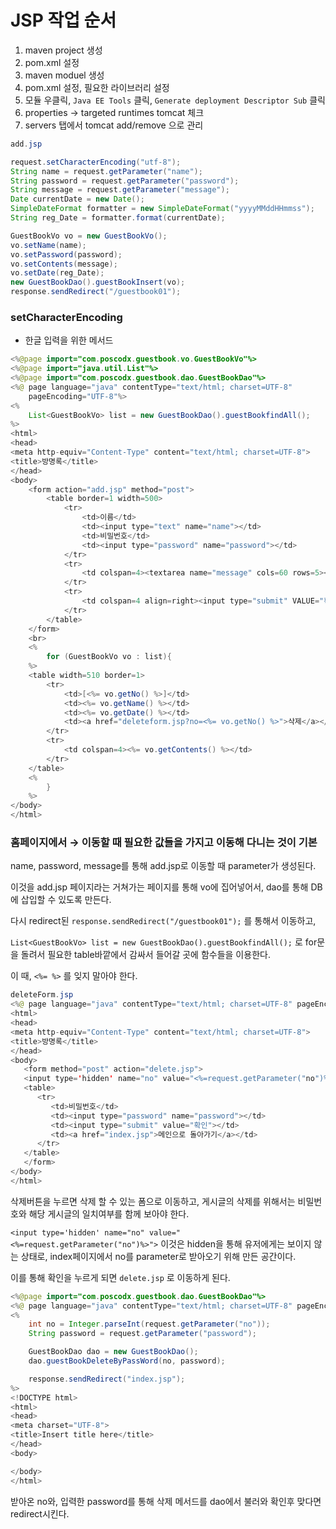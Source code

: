 # JSP 작업 순서

1. maven project 생성
2. pom.xml 설정
3. maven moduel 생성
4. pom.xml 설정, 필요한 라이브러리 설정
5. 모듈 우클릭, `Java EE Tools` 클릭, `Generate deployment Descriptor Sub` 클릭
6. properties → targeted runtimes tomcat 체크
7. servers 탭에서 tomcat add/remove 으로 관리

```java
add.jsp

request.setCharacterEncoding("utf-8");
String name = request.getParameter("name");
String password = request.getParameter("password");
String message = request.getParameter("message");
Date currentDate = new Date();
SimpleDateFormat formatter = new SimpleDateFormat("yyyyMMddHHmmss");
String reg_Date = formatter.format(currentDate);

GuestBookVo vo = new GuestBookVo();
vo.setName(name);
vo.setPassword(password);
vo.setContents(message);
vo.setDate(reg_Date);
new GuestBookDao().guestBookInsert(vo);
response.sendRedirect("/guestbook01");
```

### setCharacterEncoding

- 한글 입력을 위한 메서드

```java
<%@page import="com.poscodx.guestbook.vo.GuestBookVo"%>
<%@page import="java.util.List"%>
<%@page import="com.poscodx.guestbook.dao.GuestBookDao"%>
<%@ page language="java" contentType="text/html; charset=UTF-8"
	pageEncoding="UTF-8"%>
<%
	List<GuestBookVo> list = new GuestBookDao().guestBookfindAll();
%>
<html>
<head>
<meta http-equiv="Content-Type" content="text/html; charset=UTF-8">
<title>방명록</title>
</head>
<body>
	<form action="add.jsp" method="post">
		<table border=1 width=500>
			<tr>
				<td>이름</td>
				<td><input type="text" name="name"></td>
				<td>비밀번호</td>
				<td><input type="password" name="password"></td>
			</tr>
			<tr>
				<td colspan=4><textarea name="message" cols=60 rows=5></textarea></td>
			</tr>
			<tr>
				<td colspan=4 align=right><input type="submit" VALUE="확인"></td>
			</tr>
		</table>
	</form>
	<br>
	<%
		for (GuestBookVo vo : list){
	%>
	<table width=510 border=1>
		<tr>
			<td>[<%= vo.getNo() %>]</td>
			<td><%= vo.getName() %></td>
			<td><%= vo.getDate() %></td>
			<td><a href="deleteform.jsp?no=<%= vo.getNo() %>">삭제</a></td>
		</tr>
		<tr>
			<td colspan=4><%= vo.getContents() %></td>
		</tr>
	</table>
	<%
		}
	%>
</body>
</html>
```

### 홈페이지에서 → 이동할 때 필요한 값들을 가지고 이동해 다니는 것이 기본

name, password, message를 통해 add.jsp로 이동할 때 parameter가 생성된다.

이것을 add.jsp 페이지라는 거쳐가는 페이지를 통해 vo에 집어넣어서, dao를 통해 DB에 삽입할 수 있도록 만든다.

다시 redirect된 `response.sendRedirect("/guestbook01");` 를 통해서 이동하고,

`List<GuestBookVo> list = new GuestBookDao().guestBookfindAll();` 로 for문을 돌려서 필요한 table바깥에서 감싸서 들어갈 곳에 함수들을 이용한다.

이 때, `<%= %>` 를 잊지 말아야 한다.

```java
deleteForm.jsp
<%@ page language="java" contentType="text/html; charset=UTF-8" pageEncoding="UTF-8"%>
<html>
<head>
<meta http-equiv="Content-Type" content="text/html; charset=UTF-8">
<title>방명록</title>
</head>
<body>
   <form method="post" action="delete.jsp">
   <input type='hidden' name="no" value="<%=request.getParameter("no")%>">
   <table>
      <tr>
         <td>비밀번호</td>
         <td><input type="password" name="password"></td>
         <td><input type="submit" value="확인"></td>
         <td><a href="index.jsp">메인으로 돌아가기</a></td>
      </tr>
   </table>
   </form>
</body>
</html>
```

삭제버튼을 누르면 삭제 할 수 있는 폼으로 이동하고, 게시글의 삭제를 위해서는 비밀번호와 해당 게시글의 일치여부를 함께 보아야 한다.

`<input type='hidden' name="no" value="<%=request.getParameter("no")%>">` 이것은 hidden을 통해 유저에게는 보이지 않는 상태로, index페이지에서 no를 parameter로 받아오기 위해 만든 공간이다.

이를 통해 확인을 누르게 되면 `delete.jsp` 로 이동하게 된다.

```java
<%@page import="com.poscodx.guestbook.dao.GuestBookDao"%>
<%@ page language="java" contentType="text/html; charset=UTF-8"	pageEncoding="UTF-8"%>
<%
	int no = Integer.parseInt(request.getParameter("no"));
	String password = request.getParameter("password");

	GuestBookDao dao = new GuestBookDao();
	dao.guestBookDeleteByPassWord(no, password);

	response.sendRedirect("index.jsp");
%>
<!DOCTYPE html>
<html>
<head>
<meta charset="UTF-8">
<title>Insert title here</title>
</head>
<body>

</body>
</html>
```

받아온 no와, 입력한 password를 통해 삭제 메서드를 dao에서 불러와 확인후 맞다면 redirect시킨다.
